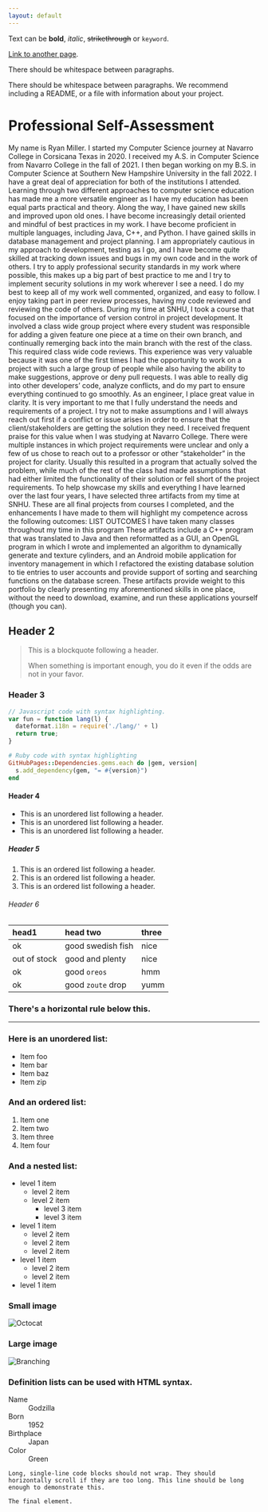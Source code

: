 ```yaml
---
layout: default
---
```


Text can be **bold**, _italic_, ~~strikethrough~~ or `keyword`.

[Link to another page](./another-page.html).

There should be whitespace between paragraphs.

There should be whitespace between paragraphs. We recommend including a README, or a file with information about your project.

# Professional Self-Assessment

My name is Ryan Miller. I started my Computer Science journey at Navarro College in Corsicana Texas in 2020. I received my A.S. in Computer Science from Navarro College in the fall of 2021. I then began working on my B.S. in Computer Science at Southern New Hampshire University in the fall 2022. I have a great deal of appreciation for both of the institutions I attended. Learning through two different approaches to computer science education has made me a more versatile engineer as I have my education has been equal parts practical and theory. Along the way, I have gained new skills and improved upon old ones. I have become increasingly detail oriented and mindful of best practices in my work. I have become proficient in multiple languages, including Java, C++, and Python. I have gained skills in database management and project planning. I am appropriately cautious in my approach to development, testing as I go, and I have become quite skilled at tracking down issues and bugs in my own code and in the work of others. I try to apply professional security standards in my work where possible, this makes up a big part of best practice to me and I try to implement security solutions in my work wherever I see a need. I do my best to keep all of my work well commented, organized, and easy to follow. I enjoy taking part in peer review processes, having my code reviewed and reviewing the code of others. 
	During my time at SNHU, I took a course that focused on the importance of version control in project development. It involved a class wide group project where every student was responsible for adding a given feature one piece at a time on their own branch, and continually remerging back into the main branch with the rest of the class. This required class wide code reviews. This experience was very valuable because it was one of the first times I had the opportunity to work on a project with such a large group of people while also having the ability to make suggestions, approve or deny pull requests. I was able to really dig into other developers’ code, analyze conflicts, and do my part to ensure everything continued to go smoothly. 
	As an engineer, I place great value in clarity. It is very important to me that I fully understand the needs and requirements of a project. I try not to make assumptions and I will always reach out first if a conflict or issue arises in order to ensure that the client/stakeholders are getting the solution they need. I received frequent praise for this value when I was studying at Navarro College. There were multiple instances in which project requirements were unclear and only a few of us chose to reach out to a professor or other “stakeholder” in the project for clarity. Usually this resulted in a program that actually solved the problem, while much of the rest of the class had made assumptions that had either limited the functionality of their solution or fell short of the project requirements. 
	To help showcase my skills and everything I have learned over the last four years, I have selected three artifacts from my time at SNHU. These are all final projects from courses I completed, and the enhancements I have made to them will highlight my competence across the following outcomes:
LIST OUTCOMES
I have taken many classes throughout my time in this program These artifacts include a C++ program that was translated to Java and then reformatted as a GUI, an OpenGL program in which I wrote and implemented an algorithm to dynamically generate and texture cylinders, and an Android mobile application for inventory management in which I refactored the existing database solution to tie entries to user accounts and provide support of sorting and searching functions on the database screen. These artifacts provide weight to this portfolio by clearly presenting my aforementioned skills in one place, without the need to download, examine, and run these applications yourself (though you can).


## Header 2

> This is a blockquote following a header.
>
> When something is important enough, you do it even if the odds are not in your favor.

### Header 3

```js
// Javascript code with syntax highlighting.
var fun = function lang(l) {
  dateformat.i18n = require('./lang/' + l)
  return true;
}
```

```ruby
# Ruby code with syntax highlighting
GitHubPages::Dependencies.gems.each do |gem, version|
  s.add_dependency(gem, "= #{version}")
end
```

#### Header 4

*   This is an unordered list following a header.
*   This is an unordered list following a header.
*   This is an unordered list following a header.

##### Header 5

1.  This is an ordered list following a header.
2.  This is an ordered list following a header.
3.  This is an ordered list following a header.

###### Header 6

| head1        | head two          | three |
|:-------------|:------------------|:------|
| ok           | good swedish fish | nice  |
| out of stock | good and plenty   | nice  |
| ok           | good `oreos`      | hmm   |
| ok           | good `zoute` drop | yumm  |

### There's a horizontal rule below this.

* * *

### Here is an unordered list:

*   Item foo
*   Item bar
*   Item baz
*   Item zip

### And an ordered list:

1.  Item one
1.  Item two
1.  Item three
1.  Item four

### And a nested list:

- level 1 item
  - level 2 item
  - level 2 item
    - level 3 item
    - level 3 item
- level 1 item
  - level 2 item
  - level 2 item
  - level 2 item
- level 1 item
  - level 2 item
  - level 2 item
- level 1 item

### Small image

![Octocat](https://github.githubassets.com/images/icons/emoji/octocat.png)

### Large image

![Branching](https://guides.github.com/activities/hello-world/branching.png)


### Definition lists can be used with HTML syntax.

<dl>
<dt>Name</dt>
<dd>Godzilla</dd>
<dt>Born</dt>
<dd>1952</dd>
<dt>Birthplace</dt>
<dd>Japan</dd>
<dt>Color</dt>
<dd>Green</dd>
</dl>

```
Long, single-line code blocks should not wrap. They should horizontally scroll if they are too long. This line should be long enough to demonstrate this.
```

```
The final element.
```
